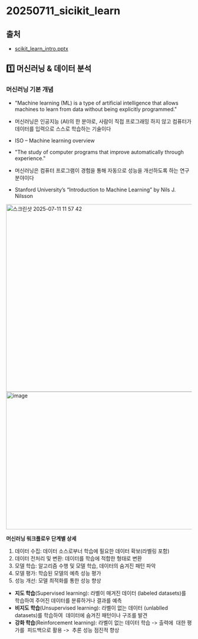 # 20250711_sicikit_learn

## **출처**
- [scikit_learn_intro.pptx](./scikit_learn_intro.pptx)

## 1️⃣ 머신러닝 & 데이터 분석
### 머신러닝 기본 개념
- "Machine learning (ML) is a type of artificial intelligence that allows machines to learn from data without being explicitly programmed."
- 머신러닝은 인공지능 (AI)의 한 분야로, 사람이 직접 프로그래밍 하지 않고 컴퓨터가 데이터를 입력으로 스스로 학습하는 기술이다 
- ISO – Machine learning overview

- "The study of computer programs that improve automatically through experience."
- 머신러닝은 컴퓨터 프로그램이 경험을 통해 자동으로 성능을 개선하도록 하는 연구 분야이다 
- Stanford University’s “Introduction to Machine Learning” by Nils J. Nilsson 

<img width="902" height="508" alt="스크린샷 2025-07-11 11 57 42" src="https://github.com/user-attachments/assets/674e216a-fbbe-4484-96af-d47bedfc86b6" />

<img width="807" height="373" alt="image" src="https://github.com/user-attachments/assets/c3b5cacb-0a38-45f8-a5b1-462257f85b0e" />

**머신러닝 워크플로우 단계별 상세**
1. 데이터 수집: 데이터 소스로부너 학습에 필요한 데이터 확보(라벨링 포함)
2. 데이터 전처리 및 변환: 데이터를 학습에 적합한 형태로 변환
3. 모델 학습: 알고리즘 수행 및 모델 학습, 데이터의 숨겨진 패턴 파악
4. 모델 평가: 학습된 모델의 예측 성능 평가
5. 성능 개선: 모델 최적화를 통한 성능 향상

- **지도 학습**(Supervised learning): 라벨이 매겨진 데이터 (labeled datasets)를 학습하여 주어진 데이터를 분류하거나 결과를 예측
- **비지도 학습**(Unsupervised learning): 라벨이 없는 데이터 (unlablled datasets)를 학습하여  데이터에 숨겨진 패턴이나 구조를 발견
- **강화 학습**(Reinforcement learning): 라벨이 없는 데이터 학습 -> 출력에  대한 평가를  피드백으로 활용 ->  추론 성능 점진적 향상

